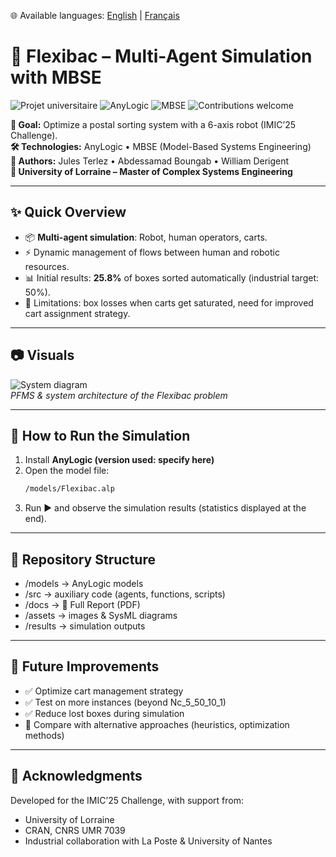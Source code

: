 🌐 Available languages: [English](README.md) | [Français](README.fr.md)

# 🚀 Flexibac – Multi-Agent Simulation with MBSE

![Projet universitaire](https://img.shields.io/badge/Université%20de%20Lorraine-Project-lightgrey?logo=googlescholar)
![AnyLogic](https://img.shields.io/badge/Simulation-AnyLogic-blue.svg)
![MBSE](https://img.shields.io/badge/Approach-MBSE-orange.svg)
![Contributions welcome](https://img.shields.io/badge/Contributions-welcome-brightgreen.svg)

**🎯 Goal:** Optimize a postal sorting system with a 6-axis robot (IMIC’25 Challenge).  
**🛠 Technologies:** AnyLogic • MBSE (Model-Based Systems Engineering)  
**👥 Authors:** Jules Terlez • Abdessamad Boungab • William Derigent  
**🏫 University of Lorraine – Master of Complex Systems Engineering**

---

## ✨ Quick Overview
- 📦 **Multi-agent simulation**: Robot, human operators, carts.  
- ⚡ Dynamic management of flows between human and robotic resources.  
- 📊 Initial results: **25.8%** of boxes sorted automatically (industrial target: 50%).  
- 🔎 Limitations: box losses when carts get saturated, need for improved cart assignment strategy.  

---

## 📷 Visuals
![System diagram](assets/flexibac-diagram.png)  
*PFMS & system architecture of the Flexibac problem*  

---

## 🚀 How to Run the Simulation
1. Install **AnyLogic (version used: specify here)**  
2. Open the model file:  
   ```bash
   /models/Flexibac.alp
3. Run ▶ and observe the simulation results (statistics displayed at the end).
   
---

## 📂 Repository Structure

- /models → AnyLogic models
- /src → auxiliary code (agents, functions, scripts)
- /docs → 📄 Full Report (PDF)
- /assets → images & SysML diagrams
- /results → simulation outputs

---

## 🔮 Future Improvements

- ✅ Optimize cart management strategy
- ✅ Test on more instances (beyond Nc_5_50_10_1)
- ✅ Reduce lost boxes during simulation
- 🔄 Compare with alternative approaches (heuristics, optimization methods)

---

## 🙌 Acknowledgments

Developed for the IMIC’25 Challenge, with support from:
- University of Lorraine
- CRAN, CNRS UMR 7039
- Industrial collaboration with La Poste & University of Nantes
